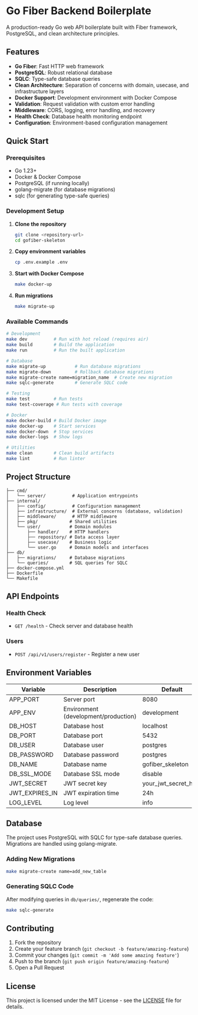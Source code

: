 # Go Fiber Backend Boilerplate

A production-ready Go web API boilerplate built with Fiber framework, PostgreSQL, and clean architecture principles.

## Features

- **Go Fiber**: Fast HTTP web framework
- **PostgreSQL**: Robust relational database
- **SQLC**: Type-safe database queries
- **Clean Architecture**: Separation of concerns with domain, usecase, and infrastructure layers
- **Docker Support**: Development environment with Docker Compose
- **Validation**: Request validation with custom error handling
- **Middleware**: CORS, logging, error handling, and recovery
- **Health Check**: Database health monitoring endpoint
- **Configuration**: Environment-based configuration management

## Quick Start

### Prerequisites

- Go 1.23+
- Docker & Docker Compose
- PostgreSQL (if running locally)
- golang-migrate (for database migrations)
- sqlc (for generating type-safe queries)

### Development Setup

1. **Clone the repository**
   ```bash
   git clone <repository-url>
   cd gofiber-skeleton
   ```

2. **Copy environment variables**
   ```bash
   cp .env.example .env
   ```

3. **Start with Docker Compose**
   ```bash
   make docker-up
   ```

4. **Run migrations**
   ```bash
   make migrate-up
   ```

### Available Commands

```bash
# Development
make dev          # Run with hot reload (requires air)
make build        # Build the application
make run          # Run the built application

# Database
make migrate-up           # Run database migrations
make migrate-down         # Rollback database migrations
make migrate-create name=migration_name  # Create new migration
make sqlc-generate        # Generate SQLC code

# Testing
make test         # Run tests
make test-coverage # Run tests with coverage

# Docker
make docker-build # Build Docker image
make docker-up    # Start services
make docker-down  # Stop services
make docker-logs  # Show logs

# Utilities
make clean        # Clean build artifacts
make lint         # Run linter
```

## Project Structure

```
├── cmd/
│   └── server/          # Application entrypoints
├── internal/
│   ├── config/          # Configuration management
│   ├── infrastructure/  # External concerns (database, validation)
│   ├── middleware/      # HTTP middleware
│   ├── pkg/            # Shared utilities
│   └── user/           # Domain modules
│       ├── handler/    # HTTP handlers
│       ├── repository/ # Data access layer
│       ├── usecase/    # Business logic
│       └── user.go     # Domain models and interfaces
├── db/
│   ├── migrations/     # Database migrations
│   └── queries/        # SQL queries for SQLC
├── docker-compose.yml
├── Dockerfile
└── Makefile
```

## API Endpoints

### Health Check
- `GET /health` - Check server and database health

### Users
- `POST /api/v1/users/register` - Register a new user

## Environment Variables

| Variable | Description | Default |
|----------|-------------|---------|
| APP_PORT | Server port | 8080 |
| APP_ENV | Environment (development/production) | development |
| DB_HOST | Database host | localhost |
| DB_PORT | Database port | 5432 |
| DB_USER | Database user | postgres |
| DB_PASSWORD | Database password | postgres |
| DB_NAME | Database name | gofiber_skeleton |
| DB_SSL_MODE | Database SSL mode | disable |
| JWT_SECRET | JWT secret key | your_jwt_secret_here |
| JWT_EXPIRES_IN | JWT expiration time | 24h |
| LOG_LEVEL | Log level | info |

## Database

The project uses PostgreSQL with SQLC for type-safe database queries. Migrations are handled using golang-migrate.

### Adding New Migrations

```bash
make migrate-create name=add_new_table
```

### Generating SQLC Code

After modifying queries in `db/queries/`, regenerate the code:

```bash
make sqlc-generate
```

## Contributing

1. Fork the repository
2. Create your feature branch (`git checkout -b feature/amazing-feature`)
3. Commit your changes (`git commit -m 'Add some amazing feature'`)
4. Push to the branch (`git push origin feature/amazing-feature`)
5. Open a Pull Request

## License

This project is licensed under the MIT License - see the [LICENSE](LICENSE) file for details.